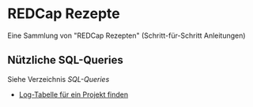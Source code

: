 # REDCap Rezepte
Eine Sammlung von "REDCap Rezepten" (Schritt-für-Schritt Anleitungen)

## Nützliche SQL-Queries

Siehe Verzeichnis _SQL-Queries_

- [Log-Tabelle für ein Projekt finden](SQL-Queries/Log-Tabakke%20f%C3%BCr%20ein%20Projekt%20finden.md)